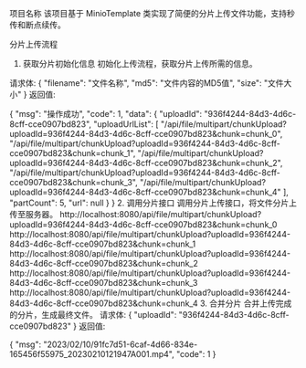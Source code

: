 项目名称
该项目基于 MinioTemplate 类实现了简便的分片上传文件功能，支持秒传和断点续传。

分片上传流程
1. 获取分片初始化信息
   初始化上传流程，获取分片上传所需的信息。

请求体:
{
"filename": "文件名称",
"md5": "文件内容的MD5值",
"size": "文件大小"
}
返回值:

{
"msg": "操作成功",
"code": 1,
"data": {
"uploadId": "936f4244-84d3-4d6c-8cff-cce0907bd823",
"uploadUrlList": [
"/api/file/multipart/chunkUpload?uploadId=936f4244-84d3-4d6c-8cff-cce0907bd823&chunk=chunk_0",
"/api/file/multipart/chunkUpload?uploadId=936f4244-84d3-4d6c-8cff-cce0907bd823&chunk=chunk_1",
"/api/file/multipart/chunkUpload?uploadId=936f4244-84d3-4d6c-8cff-cce0907bd823&chunk=chunk_2",
"/api/file/multipart/chunkUpload?uploadId=936f4244-84d3-4d6c-8cff-cce0907bd823&chunk=chunk_3",
"/api/file/multipart/chunkUpload?uploadId=936f4244-84d3-4d6c-8cff-cce0907bd823&chunk=chunk_4"
],
"partCount": 5,
"url": null
}
}
2. 调用分片接口
   调用分片上传接口，将文件分片上传至服务器。
http://localhost:8080/api/file/multipart/chunkUpload?uploadId=936f4244-84d3-4d6c-8cff-cce0907bd823&chunk=chunk_0
http://localhost:8080/api/file/multipart/chunkUpload?uploadId=936f4244-84d3-4d6c-8cff-cce0907bd823&chunk=chunk_1
http://localhost:8080/api/file/multipart/chunkUpload?uploadId=936f4244-84d3-4d6c-8cff-cce0907bd823&chunk=chunk_2
http://localhost:8080/api/file/multipart/chunkUpload?uploadId=936f4244-84d3-4d6c-8cff-cce0907bd823&chunk=chunk_3
http://localhost:8080/api/file/multipart/chunkUpload?uploadId=936f4244-84d3-4d6c-8cff-cce0907bd823&chunk=chunk_4
3. 合并分片
   合并上传完成的分片，生成最终文件。
请求体:
{
"uploadId": "936f4244-84d3-4d6c-8cff-cce0907bd823"
}
返回值:

{
"msg": "2023/02/10/91fc7d51-6caf-4d66-834e-165456f55975_20230210121947A001.mp4",
"code": 1
}
